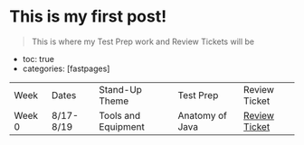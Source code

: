 # This is my first post!
>This is where my Test Prep work and Review Tickets will be
- toc: true
- categories: [fastpages]

<table>
    <tr>
        <td>Week</td>
        <td>Dates</td>
        <td>Stand-Up Theme</td>
        <td>Test Prep </td>
        <td>Review Ticket</td>
    </tr>
    <tr>
        <td>Week 0</td>
        <td>8/17-8/19</td>
        <td>Tools and Equipment</td>
        <td>Anatomy of Java</td>
        <td><a href="https://github.com/sarayu-pr11/sarayucsa/issues/2">Review Ticket</a></td>
    </tr>
   </table>
